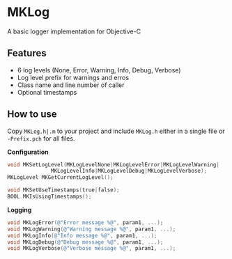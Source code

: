 MKLog
=====

A basic logger implementation for Objective-C

Features
--------

- 6 log levels (None, Error, Warning, Info, Debug, Verbose)
- Log level prefix for warnings and erros
- Class name and line number of caller
- Optional timestamps

How to use
----------

Copy ``MKLog.h|.m`` to your project and include ``MKLog.h`` either in a single file or ``-Prefix.pch`` for all files.

**Configuration**
````Objective-C
void MKSetLogLevel(MKLogLevelNone|MKLogLevelError|MKLogLevelWarning|
              MKLogLevelInfo|MKLogLevelDebug|MKLogLevelVerbose);
MKLogLevel MKGetCurrentLogLevel();

void MKSetUseTimestamps(true|false);
BOOL MKIsUsingTimestamps();
````
**Logging**
````Objective-C
void MKLogError(@"Error message %@", param1, ...);
void MKLogWarning(@"Warning message %@", param1, ...);
void MKLogInfo(@"Info message %@", param1, ...);
void MKLogDebug(@"Debug message %@", param1, ...);
void MKLogVerbose(@"Verbose message %@", param1, ...);
````
